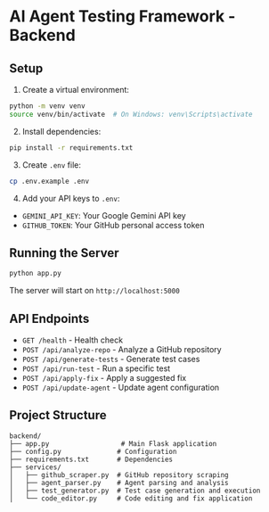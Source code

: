 # AI Agent Testing Framework - Backend

## Setup

1. Create a virtual environment:
```bash
python -m venv venv
source venv/bin/activate  # On Windows: venv\Scripts\activate
```

2. Install dependencies:
```bash
pip install -r requirements.txt
```

3. Create `.env` file:
```bash
cp .env.example .env
```

4. Add your API keys to `.env`:
- `GEMINI_API_KEY`: Your Google Gemini API key
- `GITHUB_TOKEN`: Your GitHub personal access token

## Running the Server

```bash
python app.py
```

The server will start on `http://localhost:5000`

## API Endpoints

- `GET /health` - Health check
- `POST /api/analyze-repo` - Analyze a GitHub repository
- `POST /api/generate-tests` - Generate test cases
- `POST /api/run-test` - Run a specific test
- `POST /api/apply-fix` - Apply a suggested fix
- `POST /api/update-agent` - Update agent configuration

## Project Structure

```
backend/
├── app.py                  # Main Flask application
├── config.py              # Configuration
├── requirements.txt       # Dependencies
├── services/
│   ├── github_scraper.py  # GitHub repository scraping
│   ├── agent_parser.py    # Agent parsing and analysis
│   ├── test_generator.py  # Test case generation and execution
│   └── code_editor.py     # Code editing and fix application
```
